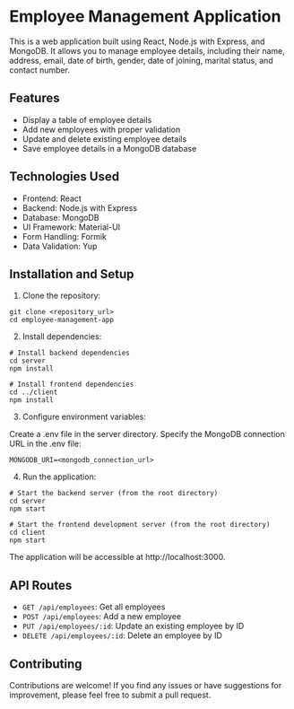 # Employee Management Application

This is a web application built using React, Node.js with Express, and MongoDB. It allows you to manage employee details, including their name, address, email, date of birth, gender, date of joining, marital status, and contact number.

## Features

- Display a table of employee details
- Add new employees with proper validation
- Update and delete existing employee details
- Save employee details in a MongoDB database

## Technologies Used

- Frontend: React
- Backend: Node.js with Express
- Database: MongoDB
- UI Framework: Material-UI
- Form Handling: Formik
- Data Validation: Yup

## Installation and Setup

1. Clone the repository:

```shell
git clone <repository_url>
cd employee-management-app
```

2. Install dependencies:

```shell
# Install backend dependencies
cd server
npm install

# Install frontend dependencies
cd ../client
npm install
```

3. Configure environment variables:

Create a .env file in the server directory.
Specify the MongoDB connection URL in the .env file:

```shell
MONGODB_URI=<mongodb_connection_url>
```

4. Run the application:

```shell
# Start the backend server (from the root directory)
cd server
npm start

# Start the frontend development server (from the root directory)
cd client
npm start
```

The application will be accessible at http://localhost:3000.

## API Routes

- `GET /api/employees`: Get all employees
- `POST /api/employees`: Add a new employee
- `PUT /api/employees/:id`: Update an existing employee by ID
- `DELETE /api/employees/:id`: Delete an employee by ID

## Contributing

Contributions are welcome! If you find any issues or have suggestions for improvement, please feel free to submit a pull request.
